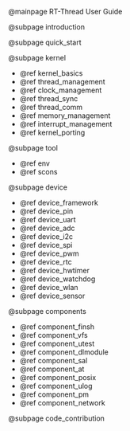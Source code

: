 @mainpage RT-Thread User Guide

@subpage introduction

@subpage quick_start

@subpage kernel

- @ref kernel_basics
- @ref thread_management
- @ref clock_management
- @ref thread_sync
- @ref thread_comm
- @ref memory_management
- @ref interrupt_management
- @ref kernel_porting

@subpage tool

- @ref env
- @ref scons

@subpage device

- @ref device_framework
- @ref device_pin
- @ref device_uart
- @ref device_adc
- @ref device_i2c
- @ref device_spi
- @ref device_pwm
- @ref device_rtc
- @ref device_hwtimer
- @ref device_watchdog
- @ref device_wlan
- @ref device_sensor

@subpage components

- @ref component_finsh
- @ref component_vfs
- @ref component_utest
- @ref component_dlmodule
- @ref component_sal
- @ref component_at
- @ref component_posix
- @ref component_ulog
- @ref component_pm
- @ref component_network

@subpage code_contribution

